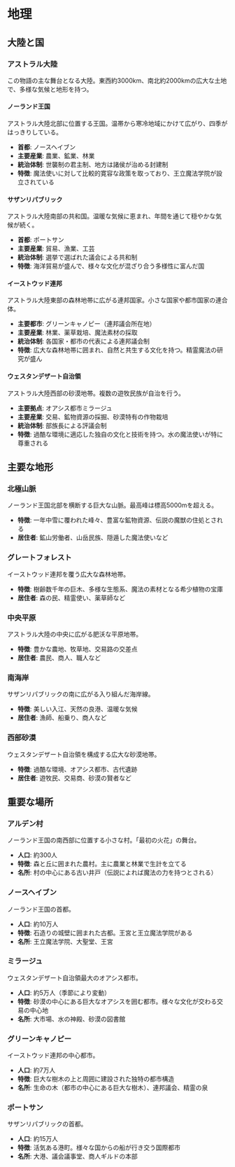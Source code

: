 # 地理

## 大陸と国

### アストラル大陸

この物語の主な舞台となる大陸。東西約3000km、南北約2000kmの広大な土地で、多様な気候と地形を持つ。

#### ノーランド王国

アストラル大陸北部に位置する王国。温帯から寒冷地域にかけて広がり、四季がはっきりしている。

- **首都**: ノースヘイブン
- **主要産業**: 農業、鉱業、林業
- **統治体制**: 世襲制の君主制、地方は諸侯が治める封建制
- **特徴**: 魔法使いに対して比較的寛容な政策を取っており、王立魔法学院が設立されている

#### サザンリパブリック

アストラル大陸南部の共和国。温暖な気候に恵まれ、年間を通じて穏やかな気候が続く。

- **首都**: ポートサン
- **主要産業**: 貿易、漁業、工芸
- **統治体制**: 選挙で選ばれた議会による共和制
- **特徴**: 海洋貿易が盛んで、様々な文化が混ざり合う多様性に富んだ国

#### イーストウッド連邦

アストラル大陸東部の森林地帯に広がる連邦国家。小さな国家や都市国家の連合体。

- **主要都市**: グリーンキャノピー（連邦議会所在地）
- **主要産業**: 林業、薬草栽培、魔法素材の採取
- **統治体制**: 各国家・都市の代表による連邦議会制
- **特徴**: 広大な森林地帯に囲まれ、自然と共生する文化を持つ。精霊魔法の研究が盛ん

#### ウェスタンデザート自治領

アストラル大陸西部の砂漠地帯。複数の遊牧民族が自治を行う。

- **主要拠点**: オアシス都市ミラージュ
- **主要産業**: 交易、鉱物資源の採掘、砂漠特有の作物栽培
- **統治体制**: 部族長による評議会制
- **特徴**: 過酷な環境に適応した独自の文化と技術を持つ。水の魔法使いが特に尊重される

## 主要な地形

### 北極山脈

ノーランド王国北部を横断する巨大な山脈。最高峰は標高5000mを超える。

- **特徴**: 一年中雪に覆われた峰々、豊富な鉱物資源、伝説の魔獣の住処とされる
- **居住者**: 鉱山労働者、山岳民族、隠遁した魔法使いなど

### グレートフォレスト

イーストウッド連邦を覆う広大な森林地帯。

- **特徴**: 樹齢数千年の巨木、多様な生態系、魔法の素材となる希少植物の宝庫
- **居住者**: 森の民、精霊使い、薬草師など

### 中央平原

アストラル大陸の中央に広がる肥沃な平原地帯。

- **特徴**: 豊かな農地、牧草地、交易路の交差点
- **居住者**: 農民、商人、職人など

### 南海岸

サザンリパブリックの南に広がる入り組んだ海岸線。

- **特徴**: 美しい入江、天然の良港、温暖な気候
- **居住者**: 漁師、船乗り、商人など

### 西部砂漠

ウェスタンデザート自治領を構成する広大な砂漠地帯。

- **特徴**: 過酷な環境、オアシス都市、古代遺跡
- **居住者**: 遊牧民、交易商、砂漠の賢者など

## 重要な場所

### アルデン村

ノーランド王国の南西部に位置する小さな村。「最初の火花」の舞台。

- **人口**: 約300人
- **特徴**: 森と丘に囲まれた農村。主に農業と林業で生計を立てる
- **名所**: 村の中心にある古い井戸（伝説によれば魔法の力を持つとされる）

### ノースヘイブン

ノーランド王国の首都。

- **人口**: 約10万人
- **特徴**: 石造りの城壁に囲まれた古都。王宮と王立魔法学院がある
- **名所**: 王立魔法学院、大聖堂、王宮

### ミラージュ

ウェスタンデザート自治領最大のオアシス都市。

- **人口**: 約5万人（季節により変動）
- **特徴**: 砂漠の中心にある巨大なオアシスを囲む都市。様々な文化が交わる交易の中心地
- **名所**: 大市場、水の神殿、砂漠の図書館

### グリーンキャノピー

イーストウッド連邦の中心都市。

- **人口**: 約7万人
- **特徴**: 巨大な樹木の上と周囲に建設された独特の都市構造
- **名所**: 生命の木（都市の中心にある巨大な樹木）、連邦議会、精霊の泉

### ポートサン

サザンリパブリックの首都。

- **人口**: 約15万人
- **特徴**: 活気ある港町。様々な国からの船が行き交う国際都市
- **名所**: 大港、議会議事堂、商人ギルドの本部